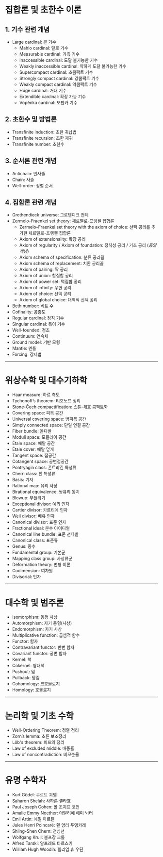 # 집합론 및 초한수 이론
## 1. 기수 관련 개념
- Large cardinal: 큰 기수  
  - Mahlo cardinal: 말로 기수  
  - Measurable cardinal: 가측 기수  
  - Inaccessible cardinal: 도달 불가능한 기수  
  - Weakly inaccessible cardinal: 약하게 도달 불가능한 기수  
  - Supercompact cardinal: 초콤팩트 기수  
  - Strongly compact cardinal: 강콤팩트 기수  
  - Weakly compact cardinal: 약콤팩트 기수  
  - Huge cardinal: 거대 기수  
  - Extendible cardinal: 확장 가능 기수  
  - Vopěnka cardinal: 보펜카 기수  

## 2. 초한수 및 방법론
- Transfinite induction: 초한 귀납법  
- Transfinite recursion: 초한 재귀  
- Transfinite number: 초한수  

## 3. 순서론 관련 개념
- Antichain: 반사슬  
- Chain: 사슬  
- Well-order: 정렬 순서  

## 4. 집합론 관련 개념
- Grothendieck universe: 그로텐디크 전체  
- Zermelo–Fraenkel set theory: 체르멜로-프렝켈 집합론  
  - Zermelo–Fraenkel set theory with the axiom of choice: 선택 공리를 추가한 체르멜로-프렝켈 집합론  
  - Axiom of extensionality: 확장 공리  
  - Axiom of regularity / Axiom of foundation: 정칙성 공리 / 기초 공리 (*동일 개념*)  
  - Axiom schema of specification: 분류 공리꼴  
  - Axiom schema of replacement: 치환 공리꼴  
  - Axiom of pairing: 짝 공리  
  - Axiom of union: 합집합 공리  
  - Axiom of power set: 멱집합 공리  
  - Axiom of infinity: 무한 공리  
  - Axiom of choice: 선택 공리  
  - Axiom of global choice: 대역적 선택 공리  
- Beth number: 베트 수  
- Cofinality: 공종도  
- Regular cardinal: 정칙 기수  
- Singular cardinal: 특이 기수  
- Well-founded: 정초  
- Continuum: 연속체  
- Ground model: 기반 모형
- Mantle: 멘틀
- Forcing: 강제법

---

# 위상수학 및 대수기하학
- Haar measure: 하르 측도  
- Tychonoff’s theorem: 티호노프 정리  
- Stone-Čech compactification: 스톤-체흐 콤팩트화  
- Covering space: 피복 공간  
- Universal covering space: 범피복 공간  
- Simply connected space: 단일 연결 공간  
- Fiber bundle: 올다발  
- Moduli space: 모듈라이 공간  
- Étale space: 에탈 공간  
- Étale cover: 에탈 덮개  
- Tangent space: 접공간  
- Cotangent space: 공변접공간  
- Pontryagin class: 폰트랴긴 특성류  
- Chern class: 천 특성류  
- Basis: 기저  
- Rational map: 유리 사상  
- Birational equivalence: 쌍유리 동치  
- Blowup: 부풀리기  
- Exceptional divisor: 예외 인자  
- Cartier divisor: 카르티에 인자  
- Weil divisor: 베유 인자  
- Canonical divisor: 표준 인자  
- Fractional ideal: 분수 아이디얼  
- Canonical line bundle: 표준 선다발  
- Canonical class: 표준류  
- Genus: 종수  
- Fundamental group: 기본군  
- Mapping class group: 사상류군
- Deformation theory: 변형 이론
- Codimension: 여차원
- Divisorial: 인자

---

# 대수학 및 범주론
- Isomorphism: 동형 사상  
- Automorphism: 자기 동형(사상)  
- Endomorphism: 자기 사상  
- Multiplicative function: 곱셈적 함수  
- Functor: 함자  
- Contravariant functor: 반변 함자  
- Covariant functor: 공변 함자  
- Kernel: 핵  
- Cokernel: 쌍대핵  
- Pushout: 밂  
- Pullback: 당김  
- Cohomology: 코호몰로지  
- Homology: 호몰로지  

---

# 논리학 및 기초 수학
- Well-Ordering Theorem: 정렬 정리  
- Zorn’s lemma: 초른 보조정리  
- Löb's theorem: 뢰프의 정리  
- Law of excluded middle: 배중률  
- Law of noncontradiction: 비모순율  

---

# 유명 수학자
- Kurt Gödel: 쿠르트 괴델  
- Saharon Shelah: 사하론 셸라흐  
- Paul Joseph Cohen: 폴 조지프 코언  
- Amalie Emmy Noether: 아말리에 에미 뇌터  
- Emil Artin: 에밀 아르틴  
- Jules Henri Poincaré: 쥘 앙리 푸앵카레  
- Shiing-Shen Chern: 천싱선  
- Wolfgang Krull: 볼프강 크룰  
- Alfred Tarski: 알프레드 타르스키  
- William Hugh Woodin: 윌리엄 휴 우딘
